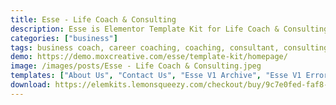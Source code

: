 ```yaml
---
title: Esse - Life Coach & Consulting
description: Esse is Elementor Template Kit for Life Coach & Consulting business. This template has modern layout design, clean style, and professional look. Suitable for any business related to Life Coach & Consulting service. You can easily start & build professional Life Coach & Consulting website. Just drag and drop, no coding required.
categories: ["business"]
tags: business coach, career coaching, coaching, consultant, consulting, counseling, Life Coach, mentor, pink, relationship, service, speaker, therapist, trainer, wellness
demo: https://demo.moxcreative.com/esse/template-kit/homepage/
image: /images/posts/Esse - Life Coach & Consulting.jpeg
templates: ["About Us", "Contact Us", "Esse V1 Archive", "Esse V1 Error 404", "Esse V1 Footer", "Esse V1 Header", "Esse V1 Single Post", "Faq", "Global", "Homepage", "Our Team", "Pricing Plan", "Service", "Single Service"]
download: https://elemkits.lemonsqueezy.com/checkout/buy/9c7e0fed-faf8-410b-b34f-bbab8e29bdee
---
```

